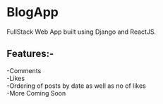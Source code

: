 # BlogApp
FullStack Web App built using Django and ReactJS.

## Features:-  
-Comments  
-Likes  
-Ordering of posts by date as well as no of likes  
-More Coming Soon  
